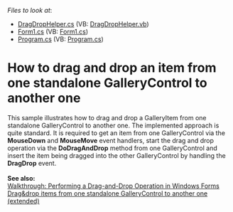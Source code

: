 <!-- default file list -->
*Files to look at*:

* [DragDropHelper.cs](./CS/WindowsFormsApplication19/DragDropHelper.cs) (VB: [DragDropHelper.vb](./VB/WindowsFormsApplication19/DragDropHelper.vb))
* [Form1.cs](./CS/WindowsFormsApplication19/Form1.cs) (VB: [Form1.cs](./VB/WindowsFormsApplication19/Form1.cs))
* [Program.cs](./CS/WindowsFormsApplication19/Program.cs) (VB: [Program.cs](./VB/WindowsFormsApplication19/Program.cs))
<!-- default file list end -->
# How to drag and drop an item from one standalone GalleryControl to another one


<p>This sample illustrates how to drag and drop a GalleryItem from one standalone GalleryControl to another one. The implemented approach is quite standard. It is required to get an item from one GalleryControl via the <strong>MouseDown</strong> and <strong>MouseMove</strong> event handlers, start the drag and drop operation via the <strong>DoDragAndDrop</strong> method from one GalleryControl and insert the item being dragged into the other GalleryControl by handling the <strong>DragDrop</strong> event.<br />
<strong><br />
See also:</strong><br />
<a href="http://msdn.microsoft.com/en-us/library/za0zx9y0%28v=VS.90%29.aspx"><u>Walkthrough: Performing a Drag-and-Drop Operation in Windows Forms</u></a><br />
<a href="https://www.devexpress.com/Support/Center/p/E3857">Drag&drop items from one standalone GalleryControl to another one (extended)</a></p>

<br/>


